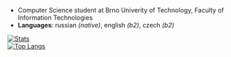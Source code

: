 * Computer Science student at Brno Univerity of Technology, Faculty of Information Technologies
* **Languages**: russian *(native)*, english *(b2)*, czech *(b2)*

[![Stats](https://github-readme-stats.vercel.app/api?username=jsemaljaa&count_private=true&show_icons=true&theme=radical)](https://github.com/anuraghazra/github-readme-stats)
\
[![Top Langs](https://github-readme-stats.vercel.app/api/top-langs/?username=jsemaljaa&theme=radical)](https://github.com/anuraghazra/github-readme-stats)
